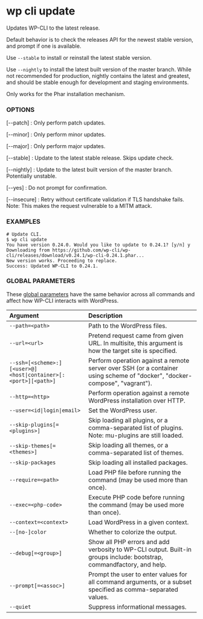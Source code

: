 # wp cli update

Updates WP-CLI to the latest release.

Default behavior is to check the releases API for the newest stable version, and prompt if one is available.

Use `--stable` to install or reinstall the latest stable version.

Use `--nightly` to install the latest built version of the master branch. While not recommended for production, nightly contains the latest and greatest, and should be stable enough for development and staging environments.

Only works for the Phar installation mechanism.

### OPTIONS

[\--patch]
: Only perform patch updates.

[\--minor]
: Only perform minor updates.

[\--major]
: Only perform major updates.

[\--stable]
: Update to the latest stable release. Skips update check.

[\--nightly]
: Update to the latest built version of the master branch. Potentially unstable.

[\--yes]
: Do not prompt for confirmation.

[\--insecure]
: Retry without certificate validation if TLS handshake fails. Note: This makes the request vulnerable to a MITM attack.

### EXAMPLES

    # Update CLI.
    $ wp cli update
    You have version 0.24.0. Would you like to update to 0.24.1? [y/n] y
    Downloading from https://github.com/wp-cli/wp-cli/releases/download/v0.24.1/wp-cli-0.24.1.phar...
    New version works. Proceeding to replace.
    Success: Updated WP-CLI to 0.24.1.

### GLOBAL PARAMETERS

These [global parameters](https://make.wordpress.org/cli/handbook/config/) have the same behavior across all commands and affect how WP-CLI interacts with WordPress.

| **Argument**    | **Description**              |
|:----------------|:-----------------------------|
| `--path=<path>` | Path to the WordPress files. |
| `--url=<url>` | Pretend request came from given URL. In multisite, this argument is how the target site is specified. |
| `--ssh=[<scheme>:][<user>@]<host\|container>[:<port>][<path>]` | Perform operation against a remote server over SSH (or a container using scheme of "docker", "docker-compose", "vagrant"). |
| `--http=<http>` | Perform operation against a remote WordPress installation over HTTP. |
| `--user=<id\|login\|email>` | Set the WordPress user. |
| `--skip-plugins[=<plugins>]` | Skip loading all plugins, or a comma-separated list of plugins. Note: mu-plugins are still loaded. |
| `--skip-themes[=<themes>]` | Skip loading all themes, or a comma-separated list of themes. |
| `--skip-packages` | Skip loading all installed packages. |
| `--require=<path>` | Load PHP file before running the command (may be used more than once). |
| `--exec=<php-code>` | Execute PHP code before running the command (may be used more than once). |
| `--context=<context>` | Load WordPress in a given context. |
| `--[no-]color` | Whether to colorize the output. |
| `--debug[=<group>]` | Show all PHP errors and add verbosity to WP-CLI output. Built-in groups include: bootstrap, commandfactory, and help. |
| `--prompt[=<assoc>]` | Prompt the user to enter values for all command arguments, or a subset specified as comma-separated values. |
| `--quiet` | Suppress informational messages. |
